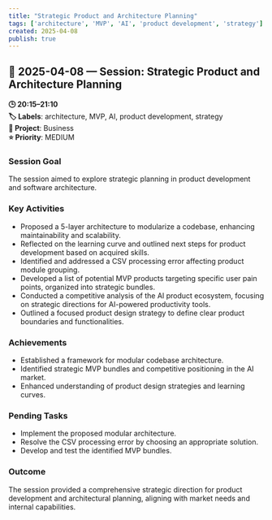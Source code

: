 ```yaml
---
title: "Strategic Product and Architecture Planning"
tags: ['architecture', 'MVP', 'AI', 'product development', 'strategy']
created: 2025-04-08
publish: true
---
```


## 📅 2025-04-08 — Session: Strategic Product and Architecture Planning

**🕒 20:15–21:10**  
**🏷️ Labels**: architecture, MVP, AI, product development, strategy  
**📂 Project**: Business  
**⭐ Priority**: MEDIUM  


### Session Goal
The session aimed to explore strategic planning in product development and software architecture.

### Key Activities
- Proposed a 5-layer architecture to modularize a codebase, enhancing maintainability and scalability.
- Reflected on the learning curve and outlined next steps for product development based on acquired skills.
- Identified and addressed a CSV processing error affecting product module grouping.
- Developed a list of potential MVP products targeting specific user pain points, organized into strategic bundles.
- Conducted a competitive analysis of the AI product ecosystem, focusing on strategic directions for AI-powered productivity tools.
- Outlined a focused product design strategy to define clear product boundaries and functionalities.

### Achievements
- Established a framework for modular codebase architecture.
- Identified strategic MVP bundles and competitive positioning in the AI market.
- Enhanced understanding of product design strategies and learning curves.

### Pending Tasks
- Implement the proposed modular architecture.
- Resolve the CSV processing error by choosing an appropriate solution.
- Develop and test the identified MVP bundles.

### Outcome
The session provided a comprehensive strategic direction for product development and architectural planning, aligning with market needs and internal capabilities.

